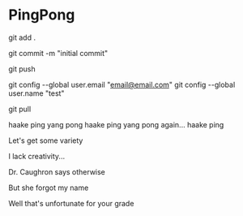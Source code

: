 # PingPong

git add .

git commit -m "initial commit"

git push

git config --global user.email "email@email.com"
git config --global user.name "test"

git pull

haake ping
yang pong
haake ping
yang pong again...
haake ping

Let's get some variety

I lack creativity...

Dr. Caughron says otherwise

But she forgot my name

Well that's unfortunate for your grade